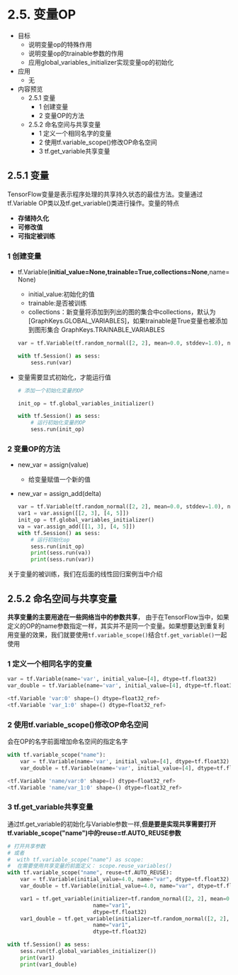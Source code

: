 # 2.5. 变量OP

*   目标
    *   说明变量op的特殊作用
    *   说明变量op的trainable参数的作用
    *   应用global\_variables\_initializer实现变量op的初始化
*   应用
    *   无
*   内容预览
    *   2.5.1 变量
        *   1 创建变量
        *   2 变量OP的方法
    *   2.5.2 命名空间与共享变量
        *   1 定义一个相同名字的变量
        *   2 使用tf.variable_scope()修改OP命名空间
        *   3 tf.get_variable共享变量

2.5.1 变量
--------

TensorFlow变量是表示程序处理的共享持久状态的最佳方法。变量通过 tf.Variable OP类以及tf.get_variable()类进行操作。变量的特点

*   **存储持久化**
*   **可修改值**
*   **可指定被训练**

### 1 创建变量

* tf.Variable(**initial_value=None,trainable=True,collections=None**,name=None)
  *   initial_value:初始化的值
  *   trainable:是否被训练
  *   collections：新变量将添加到列出的图的集合中collections，默认为\[GraphKeys.GLOBAL\_VARIABLES\]，如果trainable是True变量也被添加到图形集合 GraphKeys.TRAINABLE\_VARIABLES

  ```python
  var = tf.Variable(tf.random_normal([2, 2], mean=0.0, stddev=1.0), name="var", trainable=True)
  
  with tf.Session() as sess:
      sess.run(var)
  ```

* 变量需要显式初始化，才能运行值

  ```python
  # 添加一个初始化变量的OP
  
  init_op = tf.global_variables_initializer()
  
  with tf.Session() as sess:
      # 运行初始化变量的OP
      sess.run(init_op)
  ```



### 2 变量OP的方法

* new_var = assign(value)

  *   给变量赋值一个新的值

* new\_var = assign\_add(delta)

  ```python
  var = tf.Variable(tf.random_normal([2, 2], mean=0.0, stddev=1.0), name="var", trainable=True)
  var1 = var.assign([[2, 3], [4, 5]])
  init_op = tf.global_variables_initializer()
  va = var.assign_add([[1, 3], [4, 5]])
  with tf.Session() as sess:
      # 运行初始化op
      sess.run(init_op)
      print(sess.run(va))
      print(sess.run(var))
  ```



关于变量的被训练，我们在后面的线性回归案例当中介绍

2.5.2 命名空间与共享变量
---------------

**共享变量的主要用途在一些网络当中的参数共享**， 由于在TensorFlow当中，如果定义的OP的name参数指定一样，其实并不是同一个变量。如果想要达到重复利用变量的效果，我们就要使用`tf.variable_scope()`结合`tf.get_variable()`一起使用

### 1 定义一个相同名字的变量

```python
var = tf.Variable(name='var', initial_value=[4], dtype=tf.float32)
var_double = tf.Variable(name='var', initial_value=[4], dtype=tf.float32)

<tf.Variable 'var:0' shape=() dtype=float32_ref>
<tf.Variable 'var_1:0' shape=() dtype=float32_ref>
```


### 2 使用tf.variable_scope()修改OP命名空间

会在OP的名字前面增加命名空间的指定名字

```python
with tf.variable_scope("name"):
    var = tf.Variable(name='var', initial_value=[4], dtype=tf.float32)
    var_double = tf.Variable(name='var', initial_value=[4], dtype=tf.float32)

<tf.Variable 'name/var:0' shape=() dtype=float32_ref>
<tf.Variable 'name/var_1:0' shape=() dtype=float32_ref>
```


### 3 tf.get_variable共享变量

通过tf.get_variable的初始化与Variable参数一样,**但是要是实现共享需要打开tf.variable\_scope("name")中的reuse=tf.AUTO\_REUSE参数**

```python
# 打开共享参数
# 或者
#  with tf.variable_scope("name") as scope:
#  在需要使用共享变量的前面定义： scope.reuse_variables()
with tf.variable_scope("name", reuse=tf.AUTO_REUSE):
    var = tf.Variable(initial_value=4.0, name="var", dtype=tf.float32)
    var_double = tf.Variable(initial_value=4.0, name="var", dtype=tf.float32)

    var1 = tf.get_variable(initializer=tf.random_normal([2, 2], mean=0.0, stddev=1.0),
                           name="var1",
                           dtype=tf.float32)
    var1_double = tf.get_variable(initializer=tf.random_normal([2, 2], mean=0.0, stddev=1.0),
                           name="var1",
                           dtype=tf.float32)

with tf.Session() as sess:
    sess.run(tf.global_variables_initializer())
    print(var1)
    print(var1_double)
```
